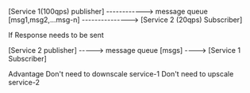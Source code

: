 [Service 1(100qps) publisher] ------------> message queue [msg1,msg2,...msg-n] ---------------> [Service 2 (20qps) Subscriber]

If Response needs to be sent

[Service 2 publisher] -----> message queue [msgs] ----> [Service 1 Subscriber]

Advantage
Don't need to downscale service-1
Don't need to upscale service-2
